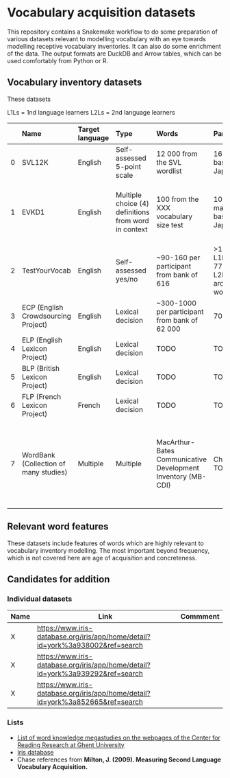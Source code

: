 # Vocabulary acquisition datasets

This repository contains a Snakemake workflow to do some preparation of various
datasets relevant to modelling vocabulary with an eye towards modelling
receptive vocabulary inventories. It can also do some enrichment of the data.
The output formats are DuckDB and Arrow tables, which can be used comfortably
from Python or R.

## Vocabulary inventory datasets

These datasets 

L1Ls = 1nd language learners
L2Ls = 2nd language learners

[//]: # (START_TABLE)

|    | Name                                  | Target language   | Type                                                 | Words                                                        | Participants                                          | Availability                                                                                                                                                          |
|---:|:--------------------------------------|:------------------|:-----------------------------------------------------|:-------------------------------------------------------------|:------------------------------------------------------|:----------------------------------------------------------------------------------------------------------------------------------------------------------------------|
|  0 | SVL12K                                | English           | Self-assessed 5-point scale                          | 12 000 from the SVL wordlist                                 | 16 L2Ls based in Japan                                | [Personal website](http://yoehara.com/esl-vocabulary-dataset/)                                                                                                        |
|  1 | EVKD1                                 | English           | Multiple choice (4) definitions from word in context | 100 from the XXX vocabulary size test                        | 100 L2Ls mainly based in Japan                        | [Personal website](http://yoehara.com/EVKD1/) (currently broken; direct request via email)                                                                            |
|  2 | TestYourVocab                         | English           | Self-assessed yes/no                                 | ~90-160 per participant from bank of 616                     | >1 627 968 L1Ls, >5 772 534 L2Ls from around the word | Direct request via email                                                                                                                                              |
|  3 | ECP (English Crowdsourcing Project)   | English           | Lexical decision                                     | ~300-1000 per participant from bank of 62 000                | 700 000                                               | [Repository](https://osf.io/v25ek/)                                                                                                                                   |
|  4 | ELP (English Lexicon Project)         | English           | Lexical decision                                     | TODO                                                         | TODO                                                  | [Repository](https://osf.io/rpx87/)                                                                                                                                   |
|  5 | BLP (British Lexicon Project)         | English           | Lexical decision                                     | TODO                                                         | TODO                                                  | [Departmental website](http://crr.ugent.be/blp/txt/)                                                                                                                  |
|  6 | FLP (French Lexicon Project)          | French            | Lexical decision                                     | TODO                                                         | TODO                                                  | [Repository](https://osf.io/f8kc4/)                                                                                                                                   |
|  7 | WordBank (Collection of many studies) | Multiple          | Multiple                                             | MacArthur-Bates Communicative Development Inventory (MB-CDI) | Children; TODO                                        | [Departmental website](http://wordbank.stanford.edu/) (accessed through public MySQL database, same as the [wordbankr](https://github.com/langcog/wordbankr) package) |

[//]: # (END_TABLE)

## Relevant word features

These datasets include features of words which are highly relevant to
vocabulary inventory modelling. The most important beyond frequency, which is
not covered here are age of acquisition and concreteness.

## Candidates for addition

### Individual datasets

| Name | Link | Commment |
|------|------|----------|
| X | https://www.iris-database.org/iris/app/home/detail?id=york%3a938002&ref=search |  |
| X | https://www.iris-database.org/iris/app/home/detail?id=york%3a939292&ref=search |  |
| X | https://www.iris-database.org/iris/app/home/detail?id=york%3a852665&ref=search |  |

### Lists

 * [List of word knowledge megastudies on the webpages of the Center for Reading Research at Ghent University](http://crr.ugent.be/programs-data/megastudy-data-available)
 * [Iris database](https://www.iris-database.org/)
 * Chase references from **Milton, J. (2009). Measuring Second Language Vocabulary Acquisition.**
